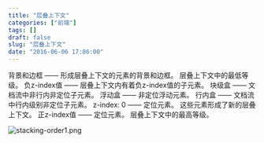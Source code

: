 ```yaml
---
title: "层叠上下文"
categories: ["前端"]
tags: []
draft: false
slug: "层叠上下文"
date: "2016-06-06 17:06:00"
---
```


背景和边框 —— 形成层叠上下文的元素的背景和边框。 层叠上下文中的最低等级。
负z-index值 —— 层叠上下文内有着负z-index值的子元素。
块级盒 —— 文档流中非行内非定位子元素。
浮动盒 —— 非定位浮动元素。
行内盒 —— 文档流中行内级别非定位子元素。
z-index: 0 —— 定位元素。 这些元素形成了新的层叠上下文。
正z-index值 —— 定位元素。 层叠上下文中的最高等级。

![stacking-order1.png][1]


  [1]: http://img.zhangchen915.com/2016/06/1813984385.png
